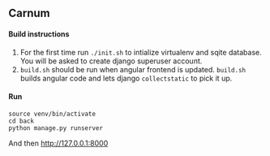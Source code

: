## Carnum

#### Build instructions
1. For the first time run `./init.sh` to intialize virtualenv and sqite database. You will be asked to create django superuser account.
2. `build.sh` should be run when angular frontend is updated. `build.sh` builds angular code and lets django `collectstatic` to pick it up.

#### Run
```
source venv/bin/activate
cd back
python manage.py runserver
```
And then http://127.0.0.1:8000

